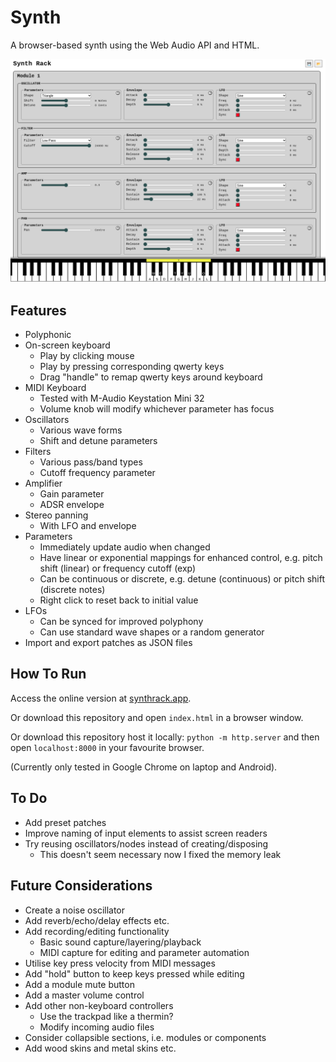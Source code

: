 # Synth

A browser-based synth using the Web Audio API and HTML.

![synth screenshot](./images/screenshot11.png)

## Features

* Polyphonic
* On-screen keyboard
    * Play by clicking mouse
    * Play by pressing corresponding qwerty keys
    * Drag "handle" to remap qwerty keys around keyboard
* MIDI Keyboard
    * Tested with M-Audio Keystation Mini 32
    * Volume knob will modify whichever parameter has focus
* Oscillators
    * Various wave forms
    * Shift and detune parameters
* Filters
    * Various pass/band types
    * Cutoff frequency parameter
* Amplifier
    * Gain parameter
    * ADSR envelope
* Stereo panning
    * With LFO and envelope
* Parameters
    * Immediately update audio when changed
    * Have linear or exponential mappings for enhanced control, e.g. pitch shift (linear) or frequency cutoff (exp)
    * Can be continuous or discrete, e.g. detune (continuous) or pitch shift (discrete notes)
    * Right click to reset back to initial value
* LFOs
    * Can be synced for improved polyphony
    * Can use standard wave shapes or a random generator
* Import and export patches as JSON files

## How To Run

Access the online version at [synthrack.app](https://www.synthrack.app).

Or download this repository and open `index.html` in a browser window.

Or download this repository host it locally: `python -m http.server` and then open `localhost:8000` in your favourite browser.

(Currently only tested in Google Chrome on laptop and Android).

## To Do

* Add preset patches
* Improve naming of input elements to assist screen readers
* Try reusing oscillators/nodes instead of creating/disposing
    * This doesn't seem necessary now I fixed the memory leak

## Future Considerations

* Create a noise oscillator
* Add reverb/echo/delay effects etc.
* Add recording/editing functionality
    * Basic sound capture/layering/playback
    * MIDI capture for editing and parameter automation
* Utilise key press velocity from MIDI messages
* Add "hold" button to keep keys pressed while editing
* Add a module mute button
* Add a master volume control
* Add other non-keyboard controllers
    * Use the trackpad like a thermin?
    * Modify incoming audio files
* Consider collapsible sections, i.e. modules or components
* Add wood skins and metal skins etc.

